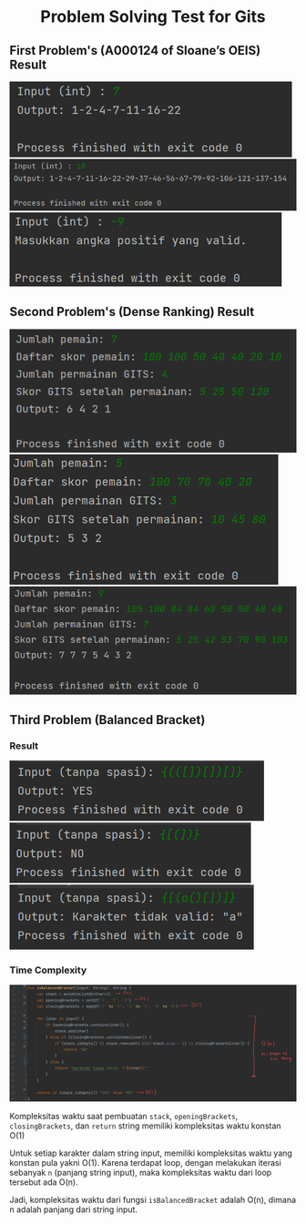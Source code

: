 <h1 align="center">Problem Solving Test for Gits</h1>

## First Problem's (A000124 of Sloane’s OEIS) Result
<img src="./images/first_1.png">
<img src="./images/first_2.png">
<img src="./images/first_3.png">

## Second Problem's (Dense Ranking) Result
<img src="./images/second_1.png">
<img src="./images/second_2.png">
<img src="./images/second_3.png">

## Third Problem (Balanced Bracket)
### Result
<img src="./images/third_1.png">
<img src="./images/third_2.png">
<img src="./images/third_3.png">

### Time Complexity
<img src="./images/complexity.png">

Kompleksitas waktu saat pembuatan `stack`, `openingBrackets`, `closingBrackets`, dan `return` string memiliki kompleksitas waktu konstan O(1)

Untuk setiap karakter dalam string input, memiliki kompleksitas waktu yang konstan pula yakni O(1). Karena terdapat loop, dengan melakukan iterasi sebanyak `n` (panjang string input), maka kompleksitas waktu dari loop tersebut ada O(n).

Jadi, kompleksitas waktu dari fungsi `isBalancedBracket` adalah O(n), dimana n adalah panjang dari string input. 
